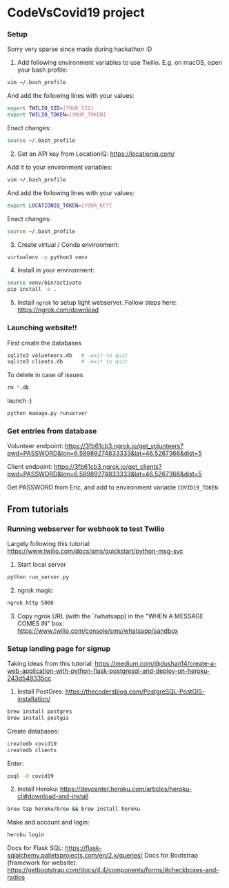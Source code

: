 # CodeVsCovid19 project

### Setup

Sorry very sparse since made during hackathon :D

1. Add following environment variables to use Twilio. E.g. on macOS, open your bash profile:
```bash
vim ~/.bash_profile 
```
And add the following lines with your values:
```bash
export TWILIO_SID=[YOUR_SID]
export TWILIO_TOKEN=[YOUR_TOKEN]
```
Enact changes:
```bash
source ~/.bash_profile
```

2. Get an API key from LocationIQ: https://locationiq.com/

Add it to your environment variables:
```bash
vim ~/.bash_profile 
```
And add the following lines with your values:
```bash
export LOCATIONIQ_TOKEN=[YOUR_KEY]
```
Enact changes:
```bash
source ~/.bash_profile
```

3. Create virtual / Conda environment:
```bash
virtualenv -p python3 venv 
```

4. Install in your environment:
```bash
source venv/bin/activate
pip install -e .
```

5. Install `ngrok` to setup light webserver. Follow steps here: https://ngrok.com/download

### Launching website!!

First create the databases
```bash
sqlite3 volunteers.db   # .exit to quit
sqlite3 clients.db      # .exit to quit
```

To delete in case of issues
```bash
rm *.db
```

launch :)
```bash
python manage.py runserver
```

### Get entries from database

Volunteer endpoint:
https://3fb61cb3.ngrok.io/get_volunteers?pwd=PASSWORD&lon=6.58989274833333&lat=46.5267366&dist=5


Client endpoint:
https://3fb61cb3.ngrok.io/get_clients?pwd=PASSWORD&lon=6.58989274833333&lat=46.5267366&dist=5

Get PASSWORD from Eric, and add to environment variable `COVID19_TOKEN`.


## From tutorials

### Running webserver for webhook to test Twilio

Largely following this tutorial: https://www.twilio.com/docs/sms/quickstart/python-msg-svc

1. Start local server
```bash
python run_server.py
```

2. ngrok magic
```bash
ngrok http 5000
```

3. Copy ngrok URL (with the `/whatsapp) in the "WHEN A MESSAGE COMES IN" box: https://www.twilio.com/console/sms/whatsapp/sandbox


### Setup landing page for signup

Taking ideas from this tutorial: https://medium.com/@dushan14/create-a-web-application-with-python-flask-postgresql-and-deploy-on-heroku-243d548335cc

1) Install PostGres: https://thecodersblog.com/PostgreSQL-PostGIS-installation/
```bash
brew install postgres
brew install postgis
```

Create databases:
```bash
createdb covid19
createdb clients
```

Enter:
```bash
psql -d covid19
```

2) Install Heroku: https://devcenter.heroku.com/articles/heroku-cli#download-and-install
```bash
brew tap heroku/brew && brew install heroku
```

Make and account and login:
```bash
heroku login
```


Docs for Flask SQL: https://flask-sqlalchemy.palletsprojects.com/en/2.x/queries/
Docs for Bootstrap (framework for website): https://getbootstrap.com/docs/4.4/components/forms/#checkboxes-and-radios


